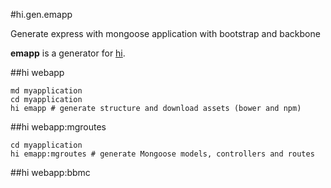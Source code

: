 #hi.gen.emapp

Generate express with mongoose application with bootstrap and backbone

**emapp** is a generator for [hi](https://github.com/k33g/hi).

##hi webapp

    md myapplication
    cd myapplication
    hi emapp # generate structure and download assets (bower and npm)

##hi webapp:mgroutes

    cd myapplication
    hi emapp:mgroutes # generate Mongoose models, controllers and routes

##hi webapp:bbmc